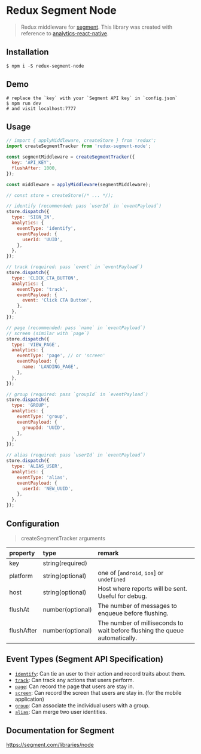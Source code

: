 # Redux Segment Node
> Redux middleware for [segment](https://segment.com/). This library was
> created with reference to
> [analytics-react-native](https://github.com/neiker/analytics-react-native).

## Installation
```
$ npm i -S redux-segment-node
```

## Demo
```
# replace the `key` with your `Segment API key` in `config.json`
$ npm run dev
# and visit localhost:7777
```

## Usage
```js
// import { applyMiddleware, createStore } from 'redux';
import createSegmentTracker from 'redux-segment-node';

const segmentMiddleware = createSegmentTracker({
  key: 'API_KEY',
  flushAfter: 1000,
});

const middleware = applyMiddleware(segmentMiddleware);

// const store = createStore(/* ... */);

// identify (recommended: pass `userId` in `eventPayload`)
store.dispatch({
  type: 'SIGN_IN',
  analytics: {
    eventType: 'identify',
    eventPayload: {
      userId: 'UUID',
    },
  },
});

// track (required: pass `event` in `eventPayload`)
store.dispatch({
  type: 'CLICK_CTA_BUTTON',
  analytics: {
    eventType: 'track',
    eventPayload: {
      event: 'Click CTA Button',
    },
  },
});

// page (recommended: pass `name` in `eventPayload`)
// screen (similar with `page`)
store.dispatch({
  type: 'VIEW_PAGE',
  analytics: {
    eventType: 'page', // or 'screen'
    eventPayload: {
      name: 'LANDING_PAGE',
    },
  },
});

// group (required: pass `groupId` in `eventPayload`)
store.dispatch({
  type: 'GROUP',
  analytics: {
    eventType: 'group',
    eventPayload: {
      groupId: 'UUID',
    },
  },
});

// alias (required: pass `userId` in `eventPayload`)
store.dispatch({
  type: 'ALIAS_USER',
  analytics: {
    eventType: 'alias',
    eventPayload: {
      userId: 'NEW_UUID',
    },
  },
});
```

## Configuration
> createSegmentTracker arguments

| property   | type             | remark |
|:-----------|:-----------------|:-------|
| key        | string(required) |        |
| platform   | string(optional) | one of [`android`, `ios`] or `undefined` |
| host       | string(optional) | Host where reports will be sent. Useful for debug. |
| flushAt    | number(optional) | The number of messages to enqueue before flushing. |
| flushAfter | number(optional) | The number of milliseconds to wait before flushing the queue automatically. |

## Event Types (Segment API Specification)
- [`identify`](https://segment.com/docs/spec/identify/): Can tie an user to their action and record traits about them.
- [`track`](https://segment.com/docs/spec/track/): Can track any actions that users perform.
- [`page`](https://segment.com/docs/spec/page/): Can record the page that users are stay in.
- [`screen`](https://segment.com/docs/spec/screen/): Can record the screen that users are stay in. (for the mobile application)
- [`group`](https://segment.com/docs/spec/group/): Can associate the individual users with a group.
- [`alias`](https://segment.com/docs/spec/alias/): Can merge two user identities.

## Documentation for Segment
https://segment.com/libraries/node
